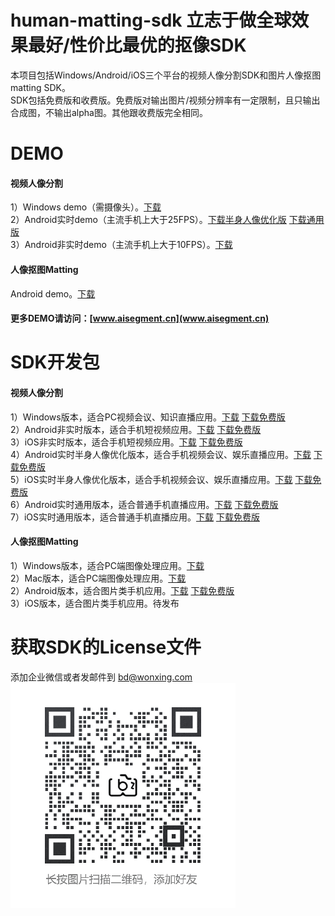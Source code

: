 # human-matting-sdk 立志于做全球效果最好/性价比最优的抠像SDK
本项目包括Windows/Android/iOS三个平台的视频人像分割SDK和图片人像抠图matting SDK。   
SDK包括免费版和收费版。免费版对输出图片/视频分辨率有一定限制，且只输出合成图，不输出alpha图。其他跟收费版完全相同。   
# DEMO
#### 视频人像分割   
1）Windows demo（需摄像头）。[下载](https://download-1251830310.cos.ap-shanghai.myqcloud.com/sdk/wx_video_seg_sdk/1.2.0/windows/demo/lh320_demo_windows_1.2.0.zip)   
2）Android实时demo（主流手机上大于25FPS）。[下载半身人像优化版](https://download-1251830310.cos.ap-shanghai.myqcloud.com/sdk/wx_video_seg_demo/wxvideoseg_small_half_camera.apk)   [下载通用版](https://download-1251830310.cos.ap-shanghai.myqcloud.com/sdk/wx_video_seg_demo/wxvideoseg_small_full_camera.apk)   
3）Android非实时demo（主流手机上大于10FPS）。[下载](https://download-1251830310.cos.ap-shanghai.myqcloud.com/sdk/wx_video_seg_demo/wxvideoseg_large_full_local_video.apk)   
#### 人像抠图Matting
Android demo。[下载](https://download-1251830310.cos.ap-shanghai.myqcloud.com/sdk/wx_video_seg_demo/wxvideoseg_image.apk)   
#### 更多DEMO请访问：[www.aisegment.cn](www.aisegment.cn)   
# SDK开发包
#### 视频人像分割
1）Windows版本，适合PC视频会议、知识直播应用。[下载](https://download-1251830310.cos.ap-shanghai.myqcloud.com/sdk/wx_video_seg_sdk/1.2.0/windows/sdk/lh320_windows_1.2.0.zip)  [下载免费版](https://download-1251830310.cos.ap-shanghai.myqcloud.com/sdk/wx_video_seg_sdk/1.2.0/windows/sdk_free/lh320_free_windows_1.2.0.zip)   
2）Android非实时版本，适合手机短视频应用。[下载](https://download-1251830310.cos.ap-shanghai.myqcloud.com/sdk/wx_video_seg_sdk/1.2.0/Android/sdk/lf384_1.2.0_android.zip)  [下载免费版](https://download-1251830310.cos.ap-shanghai.myqcloud.com/sdk/wx_video_seg_sdk/1.2.0/Android/sdk_free/lf384_1.2.0_android_free.zip)   
3）iOS非实时版本，适合手机短视频应用。[下载](https://download-1251830310.cos.ap-shanghai.myqcloud.com/sdk/wx_video_seg_sdk/1.2.0/iOS/sdk/lf384_iOS_1.2.0.zip)  [下载免费版](https://download-1251830310.cos.ap-shanghai.myqcloud.com/sdk/wx_video_seg_sdk/1.2.0/iOS/sdk_free/lf384_free_iOS_1.2.0.zip)   
4）Android实时半身人像优化版本，适合手机视频会议、娱乐直播应用。[下载](https://download-1251830310.cos.ap-shanghai.myqcloud.com/sdk/wx_video_seg_sdk/1.2.0/Android/sdk/sh320_1.2.0_android.zip)  [下载免费版](https://download-1251830310.cos.ap-shanghai.myqcloud.com/sdk/wx_video_seg_sdk/1.2.0/Android/sdk_free/sh320_1.2.0_android_free.zip)   
5）iOS实时半身人像优化版本，适合手机视频会议、娱乐直播应用。[下载](https://download-1251830310.cos.ap-shanghai.myqcloud.com/sdk/wx_video_seg_sdk/1.2.0/iOS/sdk/sh320_iOS_1.2.0.zip)  [下载免费版](https://download-1251830310.cos.ap-shanghai.myqcloud.com/sdk/wx_video_seg_sdk/1.2.0/iOS/sdk_free/sh320_free_iOS_1.2.0.zip)   
6）Android实时通用版本，适合普通手机直播应用。[下载](https://download-1251830310.cos.ap-shanghai.myqcloud.com/sdk/wx_video_seg_sdk/1.2.0/Android/sdk/sf320_1.2.0_android.zip)  [下载免费版](https://download-1251830310.cos.ap-shanghai.myqcloud.com/sdk/wx_video_seg_sdk/1.2.0/Android/sdk_free/sf320_1.2.0_android_free.zip)   
7）iOS实时通用版本，适合普通手机直播应用。[下载](https://download-1251830310.cos.ap-shanghai.myqcloud.com/sdk/wx_video_seg_sdk/1.2.0/iOS/sdk/sf320_iOS_1.2.0.zip)  [下载免费版](https://download-1251830310.cos.ap-shanghai.myqcloud.com/sdk/wx_video_seg_sdk/1.2.0/iOS/sdk_free/sf320_free_iOS_1.2.0.zip)   
#### 人像抠图Matting
1）Windows版本，适合PC端图像处理应用。[下载](https://download-1251830310.cos.ap-shanghai.myqcloud.com/sdk/wx_human_seg/3.0.0/wx_human_seg_3.0.0_windows.zip)   
2）Mac版本，适合PC端图像处理应用。[下载](https://download-1251830310.cos.ap-shanghai.myqcloud.com/sdk/wx_human_seg/3.0.0/wx_human_seg_3.0.0_osx.zip)   
2）Android版本，适合图片类手机应用。[下载](https://download-1251830310.cos.ap-shanghai.myqcloud.com/sdk/wx_human_seg/3.0.0/wx_human_seg_3.0.0_Android.zip)  [下载免费版](https://download-1251830310.cos.ap-shanghai.myqcloud.com/sdk/wx_human_seg/3.0.0/wx_human_seg_free_3.0.0_Android.zip)   
3）iOS版本，适合图片类手机应用。待发布   
# 获取SDK的License文件
添加企业微信或者发邮件到 bd@wonxing.com   
![Image text](https://github.com/aisegmentcn/human-matting-sdk/blob/main/wechat.png)
